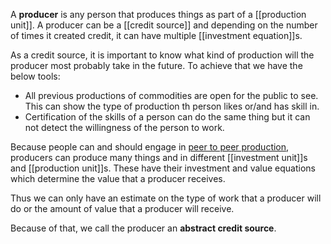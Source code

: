 A **producer** is any person that produces things as part of a [[production unit]]. A producer can be a [[credit source]] and depending on the number of times it created credit, it can have multiple [[investment equation]]s.

As a credit source, it is important to know what kind of production will the producer most probably take in the future. To achieve that we have the below tools:

* All previous productions of commodities are open for the public to see. This can show the type of production th person likes or/and has skill in.
* Certification of the skills of a person can do the same thing but it can not detect the willingness of the person to work.

Because people can and should engage in [peer to peer production](http://en.wikipedia.org/wiki/Peer_production), producers can produce many things and in different [[investment unit]]s and [[production unit]]s. These have their investment and value equations which determine the value that a producer receives. 

Thus we can only have an estimate on the type of work that a producer will do or the amount of value that a producer will receive.

Because of that, we call the producer an **abstract credit source**.
